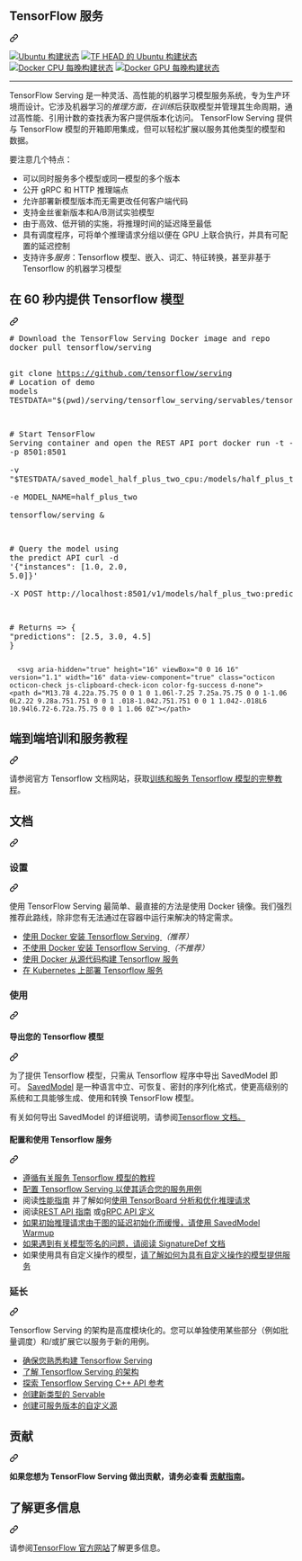 <div class="Box-sc-g0xbh4-0 bJMeLZ js-snippet-clipboard-copy-unpositioned" data-hpc="true"><article class="markdown-body entry-content container-lg" itemprop="text"><div class="markdown-heading" dir="auto"><h1 tabindex="-1" class="heading-element" dir="auto"><font style="vertical-align: inherit;"><font style="vertical-align: inherit;">TensorFlow 服务</font></font></h1><a id="user-content-tensorflow-serving" class="anchor" aria-label="永久链接：TensorFlow 服务" href="#tensorflow-serving"><svg class="octicon octicon-link" viewBox="0 0 16 16" version="1.1" width="16" height="16" aria-hidden="true"><path d="m7.775 3.275 1.25-1.25a3.5 3.5 0 1 1 4.95 4.95l-2.5 2.5a3.5 3.5 0 0 1-4.95 0 .751.751 0 0 1 .018-1.042.751.751 0 0 1 1.042-.018 1.998 1.998 0 0 0 2.83 0l2.5-2.5a2.002 2.002 0 0 0-2.83-2.83l-1.25 1.25a.751.751 0 0 1-1.042-.018.751.751 0 0 1-.018-1.042Zm-4.69 9.64a1.998 1.998 0 0 0 2.83 0l1.25-1.25a.751.751 0 0 1 1.042.018.751.751 0 0 1 .018 1.042l-1.25 1.25a3.5 3.5 0 1 1-4.95-4.95l2.5-2.5a3.5 3.5 0 0 1 4.95 0 .751.751 0 0 1-.018 1.042.751.751 0 0 1-1.042.018 1.998 1.998 0 0 0-2.83 0l-2.5 2.5a1.998 1.998 0 0 0 0 2.83Z"></path></svg></a></div>
<p dir="auto"><a href="https://storage.googleapis.com/tensorflow-serving-kokoro-build-badges-bucket/ubuntu.html" rel="nofollow"><img src="https://camo.githubusercontent.com/a32bc7ab2dec2ae89a63d2717c932a5872feb413e9d6bbb5781312f83fa0c8c2/68747470733a2f2f73746f726167652e676f6f676c65617069732e636f6d2f74656e736f72666c6f772d73657276696e672d6b6f6b6f726f2d6275696c642d6261646765732d6275636b65742f7562756e74752e737667" alt="Ubuntu 构建状态" data-canonical-src="https://storage.googleapis.com/tensorflow-serving-kokoro-build-badges-bucket/ubuntu.svg" style="max-width: 100%;"></a>
<a href="https://storage.googleapis.com/tensorflow-serving-kokoro-build-badges-bucket/ubuntu-tf-head.html" rel="nofollow"><img src="https://camo.githubusercontent.com/569c05f5f898291f31aa69233380ecba3bb3e95867e703589aca5d8d058a36a9/68747470733a2f2f73746f726167652e676f6f676c65617069732e636f6d2f74656e736f72666c6f772d73657276696e672d6b6f6b6f726f2d6275696c642d6261646765732d6275636b65742f7562756e74752d74662d686561642e737667" alt="TF HEAD 的 Ubuntu 构建状态" data-canonical-src="https://storage.googleapis.com/tensorflow-serving-kokoro-build-badges-bucket/ubuntu-tf-head.svg" style="max-width: 100%;"></a>
<a target="_blank" rel="noopener noreferrer nofollow" href="https://camo.githubusercontent.com/44db83dad6e2be05c302cf84a7cdc34bb41595961c19f4fe77e1e0e75c171957/68747470733a2f2f73746f726167652e676f6f676c65617069732e636f6d2f74656e736f72666c6f772d73657276696e672d6b6f6b6f726f2d6275696c642d6261646765732d6275636b65742f646f636b65722d6370752d6e696768746c792e737667"><img src="https://camo.githubusercontent.com/44db83dad6e2be05c302cf84a7cdc34bb41595961c19f4fe77e1e0e75c171957/68747470733a2f2f73746f726167652e676f6f676c65617069732e636f6d2f74656e736f72666c6f772d73657276696e672d6b6f6b6f726f2d6275696c642d6261646765732d6275636b65742f646f636b65722d6370752d6e696768746c792e737667" alt="Docker CPU 每晚构建状态" data-canonical-src="https://storage.googleapis.com/tensorflow-serving-kokoro-build-badges-bucket/docker-cpu-nightly.svg" style="max-width: 100%;"></a>
<a target="_blank" rel="noopener noreferrer nofollow" href="https://camo.githubusercontent.com/4f1dc3d0e24aa10528ed25b2cd73a3261d26caa4a03ab3085a32a179f5740976/68747470733a2f2f73746f726167652e676f6f676c65617069732e636f6d2f74656e736f72666c6f772d73657276696e672d6b6f6b6f726f2d6275696c642d6261646765732d6275636b65742f646f636b65722d6770752d6e696768746c792e737667"><img src="https://camo.githubusercontent.com/4f1dc3d0e24aa10528ed25b2cd73a3261d26caa4a03ab3085a32a179f5740976/68747470733a2f2f73746f726167652e676f6f676c65617069732e636f6d2f74656e736f72666c6f772d73657276696e672d6b6f6b6f726f2d6275696c642d6261646765732d6275636b65742f646f636b65722d6770752d6e696768746c792e737667" alt="Docker GPU 每晚构建状态" data-canonical-src="https://storage.googleapis.com/tensorflow-serving-kokoro-build-badges-bucket/docker-gpu-nightly.svg" style="max-width: 100%;"></a></p>
<hr>
<p dir="auto"><font style="vertical-align: inherit;"><font style="vertical-align: inherit;">TensorFlow Serving 是一种灵活、高性能的机器学习模型服务系统，专为生产环境而设计。它涉及机器学习的</font></font><em><font style="vertical-align: inherit;"><font style="vertical-align: inherit;">推理方面，在</font></font></em><font style="vertical-align: inherit;"></font><em><font style="vertical-align: inherit;"><font style="vertical-align: inherit;">训练</font></font></em><font style="vertical-align: inherit;"><font style="vertical-align: inherit;">后获取模型</font><font style="vertical-align: inherit;">并管理其生命周期，通过高性能、引用计数的查找表为客户提供版本化访问。 TensorFlow Serving 提供与 TensorFlow 模型的开箱即用集成，但可以轻松扩展以服务其他类型的模型和数据。</font></font></p>
<p dir="auto"><font style="vertical-align: inherit;"><font style="vertical-align: inherit;">要注意几个特点：</font></font></p>
<ul dir="auto">
<li><font style="vertical-align: inherit;"><font style="vertical-align: inherit;">可以同时服务多个模型或同一模型的多个版本</font></font></li>
<li><font style="vertical-align: inherit;"><font style="vertical-align: inherit;">公开 gRPC 和 HTTP 推理端点</font></font></li>
<li><font style="vertical-align: inherit;"><font style="vertical-align: inherit;">允许部署新模型版本而无需更改任何客户端代码</font></font></li>
<li><font style="vertical-align: inherit;"><font style="vertical-align: inherit;">支持金丝雀新版本和A/B测试实验模型</font></font></li>
<li><font style="vertical-align: inherit;"><font style="vertical-align: inherit;">由于高效、低开销的实施，将推理时间的延迟降至最低</font></font></li>
<li><font style="vertical-align: inherit;"><font style="vertical-align: inherit;">具有调度程序，可将单个推理请求分组以便在 GPU 上联合执行，并具有可配置的延迟控制</font></font></li>
<li><font style="vertical-align: inherit;"><font style="vertical-align: inherit;">支持许多</font></font><em><font style="vertical-align: inherit;"><font style="vertical-align: inherit;">服务</font></font></em><font style="vertical-align: inherit;"><font style="vertical-align: inherit;">：Tensorflow 模型、嵌入、词汇、特征转换，甚至非基于 Tensorflow 的机器学习模型</font></font></li>
</ul>
<div class="markdown-heading" dir="auto"><h2 tabindex="-1" class="heading-element" dir="auto"><font style="vertical-align: inherit;"><font style="vertical-align: inherit;">在 60 秒内提供 Tensorflow 模型</font></font></h2><a id="user-content-serve-a-tensorflow-model-in-60-seconds" class="anchor" aria-label="永久链接：在 60 秒内提供 Tensorflow 模型" href="#serve-a-tensorflow-model-in-60-seconds"><svg class="octicon octicon-link" viewBox="0 0 16 16" version="1.1" width="16" height="16" aria-hidden="true"><path d="m7.775 3.275 1.25-1.25a3.5 3.5 0 1 1 4.95 4.95l-2.5 2.5a3.5 3.5 0 0 1-4.95 0 .751.751 0 0 1 .018-1.042.751.751 0 0 1 1.042-.018 1.998 1.998 0 0 0 2.83 0l2.5-2.5a2.002 2.002 0 0 0-2.83-2.83l-1.25 1.25a.751.751 0 0 1-1.042-.018.751.751 0 0 1-.018-1.042Zm-4.69 9.64a1.998 1.998 0 0 0 2.83 0l1.25-1.25a.751.751 0 0 1 1.042.018.751.751 0 0 1 .018 1.042l-1.25 1.25a3.5 3.5 0 1 1-4.95-4.95l2.5-2.5a3.5 3.5 0 0 1 4.95 0 .751.751 0 0 1-.018 1.042.751.751 0 0 1-1.042.018 1.998 1.998 0 0 0-2.83 0l-2.5 2.5a1.998 1.998 0 0 0 0 2.83Z"></path></svg></a></div>
<div class="highlight highlight-source-shell notranslate position-relative overflow-auto" dir="auto"><pre><span class="pl-c"><span class="pl-c">#</span> Download the TensorFlow Serving Docker image and repo</span>
docker pull tensorflow/serving

git clone https://github.com/tensorflow/serving
<span class="pl-c"><span class="pl-c">#</span> Location of demo models</span>
TESTDATA=<span class="pl-s"><span class="pl-pds">"</span><span class="pl-s"><span class="pl-pds">$(</span>pwd<span class="pl-pds">)</span></span>/serving/tensorflow_serving/servables/tensorflow/testdata<span class="pl-pds">"</span></span>

<span class="pl-c"><span class="pl-c">#</span> Start TensorFlow Serving container and open the REST API port</span>
docker run -t --rm -p 8501:8501 \
    -v <span class="pl-s"><span class="pl-pds">"</span><span class="pl-smi">$TESTDATA</span>/saved_model_half_plus_two_cpu:/models/half_plus_two<span class="pl-pds">"</span></span> \
    -e MODEL_NAME=half_plus_two \
    tensorflow/serving <span class="pl-k">&amp;</span>

<span class="pl-c"><span class="pl-c">#</span> Query the model using the predict API</span>
curl -d <span class="pl-s"><span class="pl-pds">'</span>{"instances": [1.0, 2.0, 5.0]}<span class="pl-pds">'</span></span> \
    -X POST http://localhost:8501/v1/models/half_plus_two:predict

<span class="pl-c"><span class="pl-c">#</span> Returns =&gt; { "predictions": [2.5, 3.0, 4.5] }</span></pre><div class="zeroclipboard-container">
   
      <svg aria-hidden="true" height="16" viewBox="0 0 16 16" version="1.1" width="16" data-view-component="true" class="octicon octicon-check js-clipboard-check-icon color-fg-success d-none">
    <path d="M13.78 4.22a.75.75 0 0 1 0 1.06l-7.25 7.25a.75.75 0 0 1-1.06 0L2.22 9.28a.751.751 0 0 1 .018-1.042.751.751 0 0 1 1.042-.018L6 10.94l6.72-6.72a.75.75 0 0 1 1.06 0Z"></path>
</svg>
    </clipboard-copy>
  </div></div>
<div class="markdown-heading" dir="auto"><h2 tabindex="-1" class="heading-element" dir="auto"><font style="vertical-align: inherit;"><font style="vertical-align: inherit;">端到端培训和服务教程</font></font></h2><a id="user-content-end-to-end-training--serving-tutorial" class="anchor" aria-label="永久链接：端到端培训和服务教程" href="#end-to-end-training--serving-tutorial"><svg class="octicon octicon-link" viewBox="0 0 16 16" version="1.1" width="16" height="16" aria-hidden="true"><path d="m7.775 3.275 1.25-1.25a3.5 3.5 0 1 1 4.95 4.95l-2.5 2.5a3.5 3.5 0 0 1-4.95 0 .751.751 0 0 1 .018-1.042.751.751 0 0 1 1.042-.018 1.998 1.998 0 0 0 2.83 0l2.5-2.5a2.002 2.002 0 0 0-2.83-2.83l-1.25 1.25a.751.751 0 0 1-1.042-.018.751.751 0 0 1-.018-1.042Zm-4.69 9.64a1.998 1.998 0 0 0 2.83 0l1.25-1.25a.751.751 0 0 1 1.042.018.751.751 0 0 1 .018 1.042l-1.25 1.25a3.5 3.5 0 1 1-4.95-4.95l2.5-2.5a3.5 3.5 0 0 1 4.95 0 .751.751 0 0 1-.018 1.042.751.751 0 0 1-1.042.018 1.998 1.998 0 0 0-2.83 0l-2.5 2.5a1.998 1.998 0 0 0 0 2.83Z"></path></svg></a></div>
<p dir="auto"><font style="vertical-align: inherit;"><font style="vertical-align: inherit;">请参阅官方 Tensorflow 文档网站，获取</font></font><a href="https://www.tensorflow.org/tfx/tutorials/serving/rest_simple" rel="nofollow"><font style="vertical-align: inherit;"><font style="vertical-align: inherit;">训练和服务 Tensorflow 模型的完整教程</font></font></a><font style="vertical-align: inherit;"><font style="vertical-align: inherit;">。</font></font></p>
<div class="markdown-heading" dir="auto"><h2 tabindex="-1" class="heading-element" dir="auto"><font style="vertical-align: inherit;"><font style="vertical-align: inherit;">文档</font></font></h2><a id="user-content-documentation" class="anchor" aria-label="永久链接：文档" href="#documentation"><svg class="octicon octicon-link" viewBox="0 0 16 16" version="1.1" width="16" height="16" aria-hidden="true"><path d="m7.775 3.275 1.25-1.25a3.5 3.5 0 1 1 4.95 4.95l-2.5 2.5a3.5 3.5 0 0 1-4.95 0 .751.751 0 0 1 .018-1.042.751.751 0 0 1 1.042-.018 1.998 1.998 0 0 0 2.83 0l2.5-2.5a2.002 2.002 0 0 0-2.83-2.83l-1.25 1.25a.751.751 0 0 1-1.042-.018.751.751 0 0 1-.018-1.042Zm-4.69 9.64a1.998 1.998 0 0 0 2.83 0l1.25-1.25a.751.751 0 0 1 1.042.018.751.751 0 0 1 .018 1.042l-1.25 1.25a3.5 3.5 0 1 1-4.95-4.95l2.5-2.5a3.5 3.5 0 0 1 4.95 0 .751.751 0 0 1-.018 1.042.751.751 0 0 1-1.042.018 1.998 1.998 0 0 0-2.83 0l-2.5 2.5a1.998 1.998 0 0 0 0 2.83Z"></path></svg></a></div>
<div class="markdown-heading" dir="auto"><h3 tabindex="-1" class="heading-element" dir="auto"><font style="vertical-align: inherit;"><font style="vertical-align: inherit;">设置</font></font></h3><a id="user-content-set-up" class="anchor" aria-label="固定链接：设置" href="#set-up"><svg class="octicon octicon-link" viewBox="0 0 16 16" version="1.1" width="16" height="16" aria-hidden="true"><path d="m7.775 3.275 1.25-1.25a3.5 3.5 0 1 1 4.95 4.95l-2.5 2.5a3.5 3.5 0 0 1-4.95 0 .751.751 0 0 1 .018-1.042.751.751 0 0 1 1.042-.018 1.998 1.998 0 0 0 2.83 0l2.5-2.5a2.002 2.002 0 0 0-2.83-2.83l-1.25 1.25a.751.751 0 0 1-1.042-.018.751.751 0 0 1-.018-1.042Zm-4.69 9.64a1.998 1.998 0 0 0 2.83 0l1.25-1.25a.751.751 0 0 1 1.042.018.751.751 0 0 1 .018 1.042l-1.25 1.25a3.5 3.5 0 1 1-4.95-4.95l2.5-2.5a3.5 3.5 0 0 1 4.95 0 .751.751 0 0 1-.018 1.042.751.751 0 0 1-1.042.018 1.998 1.998 0 0 0-2.83 0l-2.5 2.5a1.998 1.998 0 0 0 0 2.83Z"></path></svg></a></div>
<p dir="auto"><font style="vertical-align: inherit;"><font style="vertical-align: inherit;">使用 TensorFlow Serving 最简单、最直接的方法是使用 Docker 镜像。我们强烈推荐此路线，除非您有无法通过在容器中运行来解决的特定需求。</font></font></p>
<ul dir="auto">
<li><a href="/tensorflow/serving/blob/master/tensorflow_serving/g3doc/docker.md"><font style="vertical-align: inherit;"><font style="vertical-align: inherit;">使用 Docker 安装 Tensorflow Serving </font></font></a>
<em><font style="vertical-align: inherit;"><font style="vertical-align: inherit;">（推荐）</font></font></em></li>
<li><a href="/tensorflow/serving/blob/master/tensorflow_serving/g3doc/setup.md"><font style="vertical-align: inherit;"><font style="vertical-align: inherit;">不使用 Docker 安装 Tensorflow Serving </font></font></a>
<em><font style="vertical-align: inherit;"><font style="vertical-align: inherit;">（不推荐）</font></font></em></li>
<li><a href="/tensorflow/serving/blob/master/tensorflow_serving/g3doc/building_with_docker.md"><font style="vertical-align: inherit;"><font style="vertical-align: inherit;">使用 Docker 从源代码构建 Tensorflow 服务</font></font></a></li>
<li><a href="/tensorflow/serving/blob/master/tensorflow_serving/g3doc/serving_kubernetes.md"><font style="vertical-align: inherit;"><font style="vertical-align: inherit;">在 Kubernetes 上部署 Tensorflow 服务</font></font></a></li>
</ul>
<div class="markdown-heading" dir="auto"><h3 tabindex="-1" class="heading-element" dir="auto"><font style="vertical-align: inherit;"><font style="vertical-align: inherit;">使用</font></font></h3><a id="user-content-use" class="anchor" aria-label="永久链接：使用" href="#use"><svg class="octicon octicon-link" viewBox="0 0 16 16" version="1.1" width="16" height="16" aria-hidden="true"><path d="m7.775 3.275 1.25-1.25a3.5 3.5 0 1 1 4.95 4.95l-2.5 2.5a3.5 3.5 0 0 1-4.95 0 .751.751 0 0 1 .018-1.042.751.751 0 0 1 1.042-.018 1.998 1.998 0 0 0 2.83 0l2.5-2.5a2.002 2.002 0 0 0-2.83-2.83l-1.25 1.25a.751.751 0 0 1-1.042-.018.751.751 0 0 1-.018-1.042Zm-4.69 9.64a1.998 1.998 0 0 0 2.83 0l1.25-1.25a.751.751 0 0 1 1.042.018.751.751 0 0 1 .018 1.042l-1.25 1.25a3.5 3.5 0 1 1-4.95-4.95l2.5-2.5a3.5 3.5 0 0 1 4.95 0 .751.751 0 0 1-.018 1.042.751.751 0 0 1-1.042.018 1.998 1.998 0 0 0-2.83 0l-2.5 2.5a1.998 1.998 0 0 0 0 2.83Z"></path></svg></a></div>
<div class="markdown-heading" dir="auto"><h4 tabindex="-1" class="heading-element" dir="auto"><font style="vertical-align: inherit;"><font style="vertical-align: inherit;">导出您的 Tensorflow 模型</font></font></h4><a id="user-content-export-your-tensorflow-model" class="anchor" aria-label="永久链接：导出您的 Tensorflow 模型" href="#export-your-tensorflow-model"><svg class="octicon octicon-link" viewBox="0 0 16 16" version="1.1" width="16" height="16" aria-hidden="true"><path d="m7.775 3.275 1.25-1.25a3.5 3.5 0 1 1 4.95 4.95l-2.5 2.5a3.5 3.5 0 0 1-4.95 0 .751.751 0 0 1 .018-1.042.751.751 0 0 1 1.042-.018 1.998 1.998 0 0 0 2.83 0l2.5-2.5a2.002 2.002 0 0 0-2.83-2.83l-1.25 1.25a.751.751 0 0 1-1.042-.018.751.751 0 0 1-.018-1.042Zm-4.69 9.64a1.998 1.998 0 0 0 2.83 0l1.25-1.25a.751.751 0 0 1 1.042.018.751.751 0 0 1 .018 1.042l-1.25 1.25a3.5 3.5 0 1 1-4.95-4.95l2.5-2.5a3.5 3.5 0 0 1 4.95 0 .751.751 0 0 1-.018 1.042.751.751 0 0 1-1.042.018 1.998 1.998 0 0 0-2.83 0l-2.5 2.5a1.998 1.998 0 0 0 0 2.83Z"></path></svg></a></div>
<p dir="auto"><font style="vertical-align: inherit;"><font style="vertical-align: inherit;">为了提供 Tensorflow 模型，只需从 Tensorflow 程序中导出 SavedModel 即可。
 </font></font><a href="https://github.com/tensorflow/tensorflow/blob/master/tensorflow/python/saved_model/README.md"><font style="vertical-align: inherit;"><font style="vertical-align: inherit;">SavedModel</font></font></a><font style="vertical-align: inherit;"><font style="vertical-align: inherit;">
是一种语言中立、可恢复、密封的序列化格式，使更高级别的系统和工具能够生成、使用和转换 TensorFlow 模型。</font></font></p>
<p dir="auto"><font style="vertical-align: inherit;"><font style="vertical-align: inherit;">
有关如何导出 SavedModel 的详细说明，</font><font style="vertical-align: inherit;">请参阅</font></font><a href="https://www.tensorflow.org/guide/saved_model#save_and_restore_models" rel="nofollow"><font style="vertical-align: inherit;"><font style="vertical-align: inherit;">Tensorflow 文档。</font></font></a><font style="vertical-align: inherit;"></font></p>
<div class="markdown-heading" dir="auto"><h4 tabindex="-1" class="heading-element" dir="auto"><font style="vertical-align: inherit;"><font style="vertical-align: inherit;">配置和使用 Tensorflow 服务</font></font></h4><a id="user-content-configure-and-use-tensorflow-serving" class="anchor" aria-label="永久链接：配置和使用 Tensorflow 服务" href="#configure-and-use-tensorflow-serving"><svg class="octicon octicon-link" viewBox="0 0 16 16" version="1.1" width="16" height="16" aria-hidden="true"><path d="m7.775 3.275 1.25-1.25a3.5 3.5 0 1 1 4.95 4.95l-2.5 2.5a3.5 3.5 0 0 1-4.95 0 .751.751 0 0 1 .018-1.042.751.751 0 0 1 1.042-.018 1.998 1.998 0 0 0 2.83 0l2.5-2.5a2.002 2.002 0 0 0-2.83-2.83l-1.25 1.25a.751.751 0 0 1-1.042-.018.751.751 0 0 1-.018-1.042Zm-4.69 9.64a1.998 1.998 0 0 0 2.83 0l1.25-1.25a.751.751 0 0 1 1.042.018.751.751 0 0 1 .018 1.042l-1.25 1.25a3.5 3.5 0 1 1-4.95-4.95l2.5-2.5a3.5 3.5 0 0 1 4.95 0 .751.751 0 0 1-.018 1.042.751.751 0 0 1-1.042.018 1.998 1.998 0 0 0-2.83 0l-2.5 2.5a1.998 1.998 0 0 0 0 2.83Z"></path></svg></a></div>
<ul dir="auto">
<li><a href="/tensorflow/serving/blob/master/tensorflow_serving/g3doc/serving_basic.md"><font style="vertical-align: inherit;"><font style="vertical-align: inherit;">遵循有关服务 Tensorflow 模型的教程</font></font></a></li>
<li><a href="/tensorflow/serving/blob/master/tensorflow_serving/g3doc/serving_config.md"><font style="vertical-align: inherit;"><font style="vertical-align: inherit;">配置 Tensorflow Serving 以使其适合您的服务用例</font></font></a></li>
<li><font style="vertical-align: inherit;"><font style="vertical-align: inherit;">阅读</font></font><a href="/tensorflow/serving/blob/master/tensorflow_serving/g3doc/performance.md"><font style="vertical-align: inherit;"><font style="vertical-align: inherit;">性能指南</font></font></a><font style="vertical-align: inherit;"><font style="vertical-align: inherit;">
并了解如何</font></font><a href="/tensorflow/serving/blob/master/tensorflow_serving/g3doc/tensorboard.md"><font style="vertical-align: inherit;"><font style="vertical-align: inherit;">使用 TensorBoard 分析和优化推理请求</font></font></a></li>
<li><font style="vertical-align: inherit;"><font style="vertical-align: inherit;">阅读</font></font><a href="/tensorflow/serving/blob/master/tensorflow_serving/g3doc/api_rest.md"><font style="vertical-align: inherit;"><font style="vertical-align: inherit;">REST API 指南</font></font></a><font style="vertical-align: inherit;"><font style="vertical-align: inherit;">
或</font></font><a href="https://github.com/tensorflow/serving/tree/master/tensorflow_serving/apis"><font style="vertical-align: inherit;"><font style="vertical-align: inherit;">gRPC API 定义</font></font></a></li>
<li><a href="/tensorflow/serving/blob/master/tensorflow_serving/g3doc/saved_model_warmup.md"><font style="vertical-align: inherit;"><font style="vertical-align: inherit;">如果初始推理请求由于图的延迟初始化而缓慢，请使用 SavedModel Warmup</font></font></a></li>
<li><a href="/tensorflow/serving/blob/master/tensorflow_serving/g3doc/signature_defs.md"><font style="vertical-align: inherit;"><font style="vertical-align: inherit;">如果遇到有关模型签名的问题，请阅读 SignatureDef 文档</font></font></a></li>
<li><font style="vertical-align: inherit;"><font style="vertical-align: inherit;">如果使用具有自定义操作的模型，</font></font><a href="/tensorflow/serving/blob/master/tensorflow_serving/g3doc/custom_op.md"><font style="vertical-align: inherit;"><font style="vertical-align: inherit;">请了解如何为具有自定义操作的模型提供服务</font></font></a></li>
</ul>
<div class="markdown-heading" dir="auto"><h3 tabindex="-1" class="heading-element" dir="auto"><font style="vertical-align: inherit;"><font style="vertical-align: inherit;">延长</font></font></h3><a id="user-content-extend" class="anchor" aria-label="永久链接： 扩展" href="#extend"><svg class="octicon octicon-link" viewBox="0 0 16 16" version="1.1" width="16" height="16" aria-hidden="true"><path d="m7.775 3.275 1.25-1.25a3.5 3.5 0 1 1 4.95 4.95l-2.5 2.5a3.5 3.5 0 0 1-4.95 0 .751.751 0 0 1 .018-1.042.751.751 0 0 1 1.042-.018 1.998 1.998 0 0 0 2.83 0l2.5-2.5a2.002 2.002 0 0 0-2.83-2.83l-1.25 1.25a.751.751 0 0 1-1.042-.018.751.751 0 0 1-.018-1.042Zm-4.69 9.64a1.998 1.998 0 0 0 2.83 0l1.25-1.25a.751.751 0 0 1 1.042.018.751.751 0 0 1 .018 1.042l-1.25 1.25a3.5 3.5 0 1 1-4.95-4.95l2.5-2.5a3.5 3.5 0 0 1 4.95 0 .751.751 0 0 1-.018 1.042.751.751 0 0 1-1.042.018 1.998 1.998 0 0 0-2.83 0l-2.5 2.5a1.998 1.998 0 0 0 0 2.83Z"></path></svg></a></div>
<p dir="auto"><font style="vertical-align: inherit;"><font style="vertical-align: inherit;">Tensorflow Serving 的架构是高度模块化的。您可以单独使用某些部分（例如批量调度）和/或扩展它以服务于新的用例。</font></font></p>
<ul dir="auto">
<li><a href="/tensorflow/serving/blob/master/tensorflow_serving/g3doc/building_with_docker.md"><font style="vertical-align: inherit;"><font style="vertical-align: inherit;">确保您熟悉构建 Tensorflow Serving</font></font></a></li>
<li><a href="/tensorflow/serving/blob/master/tensorflow_serving/g3doc/architecture.md"><font style="vertical-align: inherit;"><font style="vertical-align: inherit;">了解 Tensorflow Serving 的架构</font></font></a></li>
<li><a href="https://www.tensorflow.org/tfx/serving/api_docs/cc/" rel="nofollow"><font style="vertical-align: inherit;"><font style="vertical-align: inherit;">探索 Tensorflow Serving C++ API 参考</font></font></a></li>
<li><a href="/tensorflow/serving/blob/master/tensorflow_serving/g3doc/custom_servable.md"><font style="vertical-align: inherit;"><font style="vertical-align: inherit;">创建新类型的 Servable</font></font></a></li>
<li><a href="/tensorflow/serving/blob/master/tensorflow_serving/g3doc/custom_source.md"><font style="vertical-align: inherit;"><font style="vertical-align: inherit;">创建可服务版本的自定义源</font></font></a></li>
</ul>
<div class="markdown-heading" dir="auto"><h2 tabindex="-1" class="heading-element" dir="auto"><font style="vertical-align: inherit;"><font style="vertical-align: inherit;">贡献</font></font></h2><a id="user-content-contribute" class="anchor" aria-label="永久链接：贡献" href="#contribute"><svg class="octicon octicon-link" viewBox="0 0 16 16" version="1.1" width="16" height="16" aria-hidden="true"><path d="m7.775 3.275 1.25-1.25a3.5 3.5 0 1 1 4.95 4.95l-2.5 2.5a3.5 3.5 0 0 1-4.95 0 .751.751 0 0 1 .018-1.042.751.751 0 0 1 1.042-.018 1.998 1.998 0 0 0 2.83 0l2.5-2.5a2.002 2.002 0 0 0-2.83-2.83l-1.25 1.25a.751.751 0 0 1-1.042-.018.751.751 0 0 1-.018-1.042Zm-4.69 9.64a1.998 1.998 0 0 0 2.83 0l1.25-1.25a.751.751 0 0 1 1.042.018.751.751 0 0 1 .018 1.042l-1.25 1.25a3.5 3.5 0 1 1-4.95-4.95l2.5-2.5a3.5 3.5 0 0 1 4.95 0 .751.751 0 0 1-.018 1.042.751.751 0 0 1-1.042.018 1.998 1.998 0 0 0-2.83 0l-2.5 2.5a1.998 1.998 0 0 0 0 2.83Z"></path></svg></a></div>
<p dir="auto"><strong><font style="vertical-align: inherit;"><font style="vertical-align: inherit;">如果您想为 TensorFlow Serving 做出贡献，请务必查看
</font></font><a href="/tensorflow/serving/blob/master/CONTRIBUTING.md"><font style="vertical-align: inherit;"><font style="vertical-align: inherit;">贡献指南</font></font></a><font style="vertical-align: inherit;"><font style="vertical-align: inherit;">。</font></font></strong></p>
<div class="markdown-heading" dir="auto"><h2 tabindex="-1" class="heading-element" dir="auto"><font style="vertical-align: inherit;"><font style="vertical-align: inherit;">了解更多信息</font></font></h2><a id="user-content-for-more-information" class="anchor" aria-label="永久链接：了解更多信息" href="#for-more-information"><svg class="octicon octicon-link" viewBox="0 0 16 16" version="1.1" width="16" height="16" aria-hidden="true"><path d="m7.775 3.275 1.25-1.25a3.5 3.5 0 1 1 4.95 4.95l-2.5 2.5a3.5 3.5 0 0 1-4.95 0 .751.751 0 0 1 .018-1.042.751.751 0 0 1 1.042-.018 1.998 1.998 0 0 0 2.83 0l2.5-2.5a2.002 2.002 0 0 0-2.83-2.83l-1.25 1.25a.751.751 0 0 1-1.042-.018.751.751 0 0 1-.018-1.042Zm-4.69 9.64a1.998 1.998 0 0 0 2.83 0l1.25-1.25a.751.751 0 0 1 1.042.018.751.751 0 0 1 .018 1.042l-1.25 1.25a3.5 3.5 0 1 1-4.95-4.95l2.5-2.5a3.5 3.5 0 0 1 4.95 0 .751.751 0 0 1-.018 1.042.751.751 0 0 1-1.042.018 1.998 1.998 0 0 0-2.83 0l-2.5 2.5a1.998 1.998 0 0 0 0 2.83Z"></path></svg></a></div>
<p dir="auto"><font style="vertical-align: inherit;"><font style="vertical-align: inherit;">请参阅</font></font><a href="http://tensorflow.org" rel="nofollow"><font style="vertical-align: inherit;"><font style="vertical-align: inherit;">TensorFlow 官方网站</font></font></a><font style="vertical-align: inherit;"><font style="vertical-align: inherit;">了解更多信息。</font></font></p>
</article></div>
